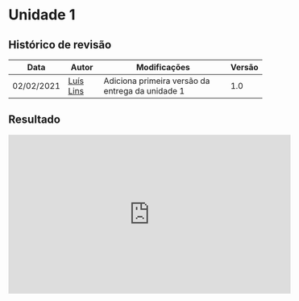 # Unidade 1

## Histórico de revisão
| Data       | Autor                                        | Modificações                      | Versão |
| ---------- | -------------------------------------------- | --------------------------------- | ------ |
| 02/02/2021 | [Luís Lins](https://github.com/luisgaboardi) | Adiciona primeira versão da entrega da unidade 1 | 1.0    |

## Resultado

<iframe width="560" height="315" src="https://www.youtube.com/embed/h3yk-t_wRnw" title="YouTube video player" frameborder="0" allow="accelerometer; autoplay; clipboard-write; encrypted-media; gyroscope; picture-in-picture" allowfullscreen></iframe>